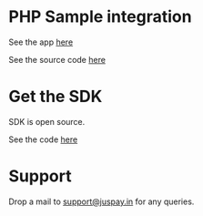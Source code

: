 # PHP Sample integration

See the app [here](http://juspay-php-demo.herokuapp.com/)


See the source code [here](https://bitbucket.org/juspay/php-server-heroku)

# Get the SDK

SDK is open source.

See the code [here](https://bitbucket.org/juspay/expresscheckout-php-sdk)

# Support

Drop a mail to support@juspay.in for any queries.